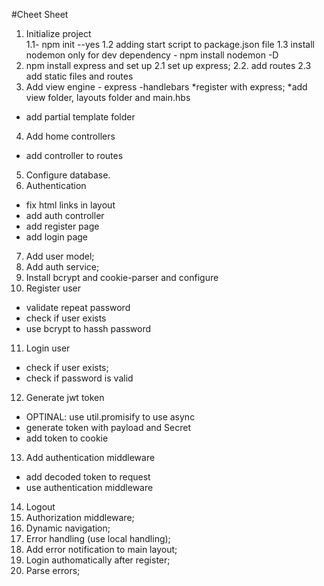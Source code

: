 #Cheet Sheet

1. Initialize project  
1.1- npm init --yes
1.2 adding start script to package.json file
1.3 install nodemon only for dev dependency  - npm install nodemon -D
2. npm install express and set up
2.1 set up express;
2.2. add routes
2.3 add static files and routes
3. Add view engine - express -handlebars 
*register with express;
*add view folder, layouts folder and main.hbs
* add partial template folder
4. Add home controllers
* add controller to routes
5. Configure database.
6. Authentication
* fix html links in layout
* add auth controller
* add register page
* add login page
7. Add user model;
8. Add auth service;
9. Install bcrypt and cookie-parser and configure
10. Register user
* validate repeat password
* check if user exists
* use  bcrypt to hassh password
11. Login user
* check if user exists;
* check if password is valid
12. Generate  jwt token
* OPTINAL: use  util.promisify to use async
* generate token with payload and Secret
* add token to cookie
13.  Add authentication middleware
 * add decoded token to request
 * use authentication middleware
14. Logout
15. Authorization middleware;
16. Dynamic navigation;
17. Error handling (use local handling);
18. Add error notification to main layout;
19. Login authomatically after register;
20. Parse errors;


